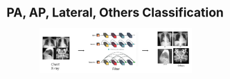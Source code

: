 # PA, AP, Lateral, Others Classification
<p align="center">
    <img src="./model Image.png" width="70%" height="70%">
</p>
